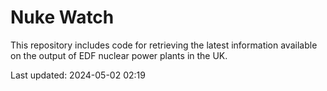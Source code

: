 # Nuke Watch

This repository includes code for retrieving the latest information available on the output of EDF nuclear power plants in the UK.

Last updated: 2024-05-02 02:19